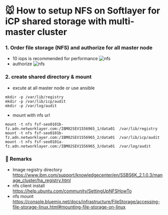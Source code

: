# :mouse: How to setup NFS on Softlayer for iCP shared storage with multi-master cluster 

### 1. Order file storage (NFS) and authorize for all master node
- 10 iops is recommended for performance
![nfs](https://github.com/moreal70/IBM-Private-Cloud-handsOn/blob/master/images/sl_file_storage.jpg)
- authorize 
![nfs](https://github.com/moreal70/IBM-Private-Cloud-handsOn/blob/master/images/sl_file_storage_authorize.jpg)

### 2. create shared directory & mount
- excute at all master node or use ansible
~~~
mkdir -p /var/lib/registry
mkdir -p /var/lib/icp/audit
mkdir -p /var/log/audit
~~~
- mount with nfs url 
~~~
mount -t nfs fsf-seo0101b-fz.adn.networklayer.com:/IBM02SEV1556965_1/data01  /var/lib/registry
mount -t nfs fsf-seo0101b-fz.adn.networklayer.com:/IBM02SEV1556965_2/data01  /var/lib/icp/audit
mount -t nfs fsf-seo0101a-fz.adn.networklayer.com:/IBM02SEV1556965_3/data01  /var/log/audit
~~~

### :rabbit: Remarks
- Image registry directory	https://www.ibm.com/support/knowledgecenter/en/SSBS6K_2.1.0.3/manage_cluster/ha_registry.html
- nfs client install	https://help.ubuntu.com/community/SettingUpNFSHowTo
- nfs mount	https://console.bluemix.net/docs/infrastructure/FileStorage/accessing-file-storage-linux.html#mounting-file-storage-on-linux

